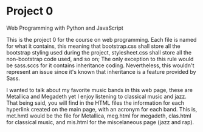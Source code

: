 # Project 0
Web Programming with Python and JavaScript

This is the project 0 for the course on web programming. Each file is named for what it contains, this meaning that bootstrap.css shall store all the bootstrap styling used during the project, stylesheet.css shall store all the non-bootstrap code used, and so on; The only exception to this rule would be sass.sccs for it contains inheritance coding. Nevertheless, this wouldn't represent an issue since it's known that inheritance is a feature provided by Sass.

I wanted to talk about my favorite music bands in this web page, these are Metallica and Megadeth yet I enjoy listening to classical music and jazz. That being said, you will find in the HTML files the information for each hyperlink created on the main page, with an acronym for each band. This is, met.hmtl would be the file for Metallica, meg.html for megadeth, clas.html for classical music, and mis.html for the miscelaneous page (jazz and rap).
